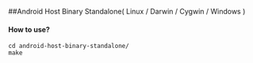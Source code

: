 ##Android Host Binary Standalone( Linux / Darwin / Cygwin / Windows )

#### How to use?

	cd android-host-binary-standalone/
	make 